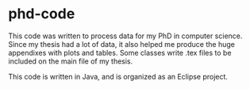 # phd-code
This code was written to process data for my PhD in computer science. Since my thesis had a lot of data, 
it also helped me produce the huge appendixes with plots and tables. Some classes write .tex files to 
be included on the main file of my thesis.

This code is written in Java, and is organized as an Eclipse project.
